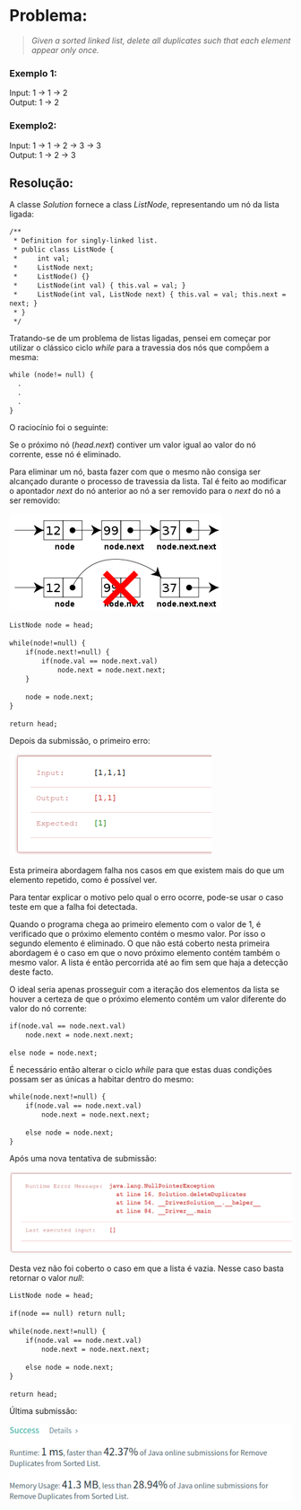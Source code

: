 

# Problema:

> *Given a sorted linked list, delete all duplicates such that each element appear only once.*


### Exemplo 1:

  Input: 1 -> 1 -> 2  
  Output: 1 -> 2

### Exemplo2:
  Input: 1 -> 1 -> 2 -> 3 -> 3  
  Output: 1 -> 2 -> 3  


## Resolução:

A classe *Solution* fornece a class *ListNode*, representando um nó da lista ligada:

```
/**
 * Definition for singly-linked list.
 * public class ListNode {
 *     int val;
 *     ListNode next;
 *     ListNode() {}
 *     ListNode(int val) { this.val = val; }
 *     ListNode(int val, ListNode next) { this.val = val; this.next = next; }
 * }
 */
```

Tratando-se de um problema de listas ligadas, pensei em começar por utilizar o clássico ciclo *while* para a travessia dos nós que compṍem a mesma:

```
while (node!= null) {
  .
  .
  .
}
```

O raciocínio foi o seguinte:  

Se o próximo nó (*head.next*) contiver um valor igual ao valor do nó corrente, esse nó é eliminado.

Para eliminar um nó, basta fazer com que o mesmo não consiga ser alcançado durante o processo de travessia da lista. Tal é feito ao modificar o apontador *next* do nó anterior ao nó a ser removido para o *next* do nó a ser removido:

![Remoção do nó](Images/RemoveNodeStackOverflow.png)

```
ListNode node = head;

while(node!=null) {
    if(node.next!=null) {
        if(node.val == node.next.val)
            node.next = node.next.next;
    }

    node = node.next;
}

return head;
```
Depois da submissão, o primeiro erro:  

![Primeira falha](Images/FirstFail.png)

Esta primeira abordagem falha nos casos em que existem mais do que um elemento repetido, como é possível ver.


Para tentar explicar o motivo pelo qual o erro ocorre, pode-se usar o caso teste em que a falha foi detectada.

Quando o programa chega ao primeiro elemento com o valor de 1, é verificado que o próximo elemento contém o mesmo valor. Por isso o segundo elemento é eliminado. O que não está coberto nesta primeira abordagem é o caso em que o novo próximo elemento contém também o mesmo valor. A lista é então percorrida até ao fim sem que haja a detecção deste facto.


O ideal seria apenas prosseguir com a iteração dos elementos da lista se houver a certeza de que o próximo elemento contém um valor diferente do valor do nó corrente:


```
if(node.val == node.next.val)
    node.next = node.next.next;

else node = node.next;
```

É necessário então alterar o ciclo *while* para que estas duas condições possam ser as únicas a habitar dentro do mesmo:

```
while(node.next!=null) {
    if(node.val == node.next.val)
        node.next = node.next.next;

    else node = node.next;
}
```

Após uma nova tentativa de submissão:

![Segunda falha](Images/SecondFail.png)

Desta vez não foi coberto o caso em que a lista é vazia. Nesse caso basta retornar o valor *null*:

```
ListNode node = head;

if(node == null) return null;

while(node.next!=null) {
    if(node.val == node.next.val)
        node.next = node.next.next;

    else node = node.next;
}

return head;
```

Última submissão:

![Submissão final](Images/FinalSubmission.png)
